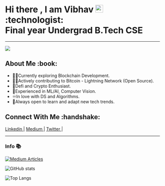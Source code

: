 

<h1>Hi there , I am Vibhav <img src="https://media.giphy.com/media/hvRJCLFzcasrR4ia7z/giphy.gif" width="25px"> <br>
:technologist: <br>
Final year Undergrad B.Tech CSE
</h1>
<hr>

<p align="left"> <img src="https://komarev.com/ghpvc/?username=Vib-UX"> </p>

<h2>About Me :book: </h2>

- :man_technologist:Currently exploring Blockchain Development. <br>
- :man_student:Actively contributing to Bitcoin - Lightning Network (Open Source). <br>
- :scroll:Defi and Crypto Enthusiast. <br>
- :monocle_face:Experienced in ML/AI, Computer Vision.
- :infinity:In love with DS and Algorithms. <br>
- :100:Always open to learn and adapt new tech trends. 


<h2>Connect With Me :handshake: </h2>
<p>
  <a href = "https://www.linkedin.com/in/vibhav-sharma-68bb076b/"> Linkedin </a> <span> | </span>
  <a href = "https://vibchess123.medium.com/"> Medium </a> <span> | </span>
  <a href = "https://twitter.com/crypto_vib/"> Twitter </a> <span> | </span>
  
</p>

  
---
### Info :books: 

[![Medium Articles](https://github-cards-external-blogs.souravdey777.vercel.app/getMediumBlogs?username=@vibchess123&type=horizontal)](https://medium.com/@vibchess123)

![GitHub stats](https://github-readme-stats.vercel.app/api?username=Vib-UX&show_icons=true&count_private=true&theme=radical)

![Top Langs](https://github-readme-stats.vercel.app/api/top-langs/?username=Vib-UX&layout=compact&count_private=true&theme=radical&langs_count=10)
